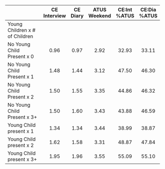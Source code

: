 
|                      | CE<br>Interview |  CE<br>Diary | ATUS<br>Weekend | CE:Int<br>%ATUS | CE:Dia<br>%ATUS |
| -------------------- | :----------: | :----------: | :----------: | :----------: | :----------: |
| Young Children x # of Children |              |              |              |              |              |
| No Young Child Present x 0 |         0.96 |         0.97 |         2.92 |        32.93 |        33.11 |
| No Young Child Present x 1 |         1.48 |         1.44 |         3.12 |        47.50 |        46.30 |
| No Young Child Present x 2 |         1.50 |         1.55 |         3.35 |        44.86 |        46.32 |
| No Young Child Present x 3+ |         1.50 |         1.60 |         3.43 |        43.88 |        46.59 |
| Young Child present x 1 |         1.34 |         1.34 |         3.44 |        38.99 |        38.87 |
| Young Child present x 2 |         1.62 |         1.58 |         3.31 |        48.87 |        47.84 |
| Young Child present x 3+ |         1.95 |         1.96 |         3.55 |        55.09 |        55.10 |

